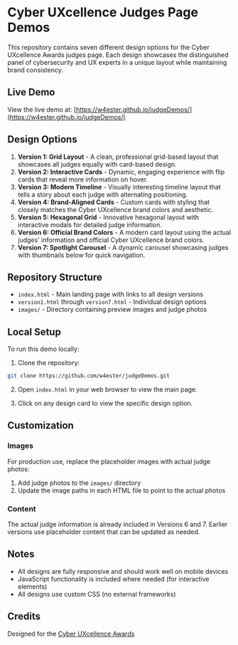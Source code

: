 # Cyber UXcellence Judges Page Demos

This repository contains seven different design options for the Cyber UXcellence Awards judges page. Each design showcases the distinguished panel of cybersecurity and UX experts in a unique layout while maintaining brand consistency.

## Live Demo

View the live demo at: [https://w4ester.github.io/judgeDemos/](https://w4ester.github.io/judgeDemos/)

## Design Options

1. **Version 1: Grid Layout** - A clean, professional grid-based layout that showcases all judges equally with card-based design.
2. **Version 2: Interactive Cards** - Dynamic, engaging experience with flip cards that reveal more information on hover.
3. **Version 3: Modern Timeline** - Visually interesting timeline layout that tells a story about each judge with alternating positioning.
4. **Version 4: Brand-Aligned Cards** - Custom cards with styling that closely matches the Cyber UXcellence brand colors and aesthetic.
5. **Version 5: Hexagonal Grid** - Innovative hexagonal layout with interactive modals for detailed judge information.
6. **Version 6: Official Brand Colors** - A modern card layout using the actual judges' information and official Cyber UXcellence brand colors.
7. **Version 7: Spotlight Carousel** - A dynamic carousel showcasing judges with thumbnails below for quick navigation.

## Repository Structure

- `index.html` - Main landing page with links to all design versions
- `version1.html` through `version7.html` - Individual design options
- `images/` - Directory containing preview images and judge photos

## Local Setup

To run this demo locally:

1. Clone the repository:
```bash
git clone https://github.com/w4ester/judgeDemos.git
```

2. Open `index.html` in your web browser to view the main page.

3. Click on any design card to view the specific design option.

## Customization

### Images

For production use, replace the placeholder images with actual judge photos:

1. Add judge photos to the `images/` directory
2. Update the image paths in each HTML file to point to the actual photos

### Content

The actual judge information is already included in Versions 6 and 7. Earlier versions use placeholder content that can be updated as needed.

## Notes

- All designs are fully responsive and should work well on mobile devices
- JavaScript functionality is included where needed (for interactive elements)
- All designs use custom CSS (no external frameworks)

## Credits

Designed for the [Cyber UXcellence Awards](https://www.cyberuxcellence.com/)